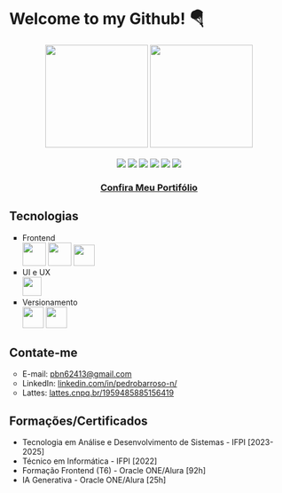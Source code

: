 # Welcome to my Github! 🪂

<div align="center">
  <img height="185em" src="https://github-readme-stats.vercel.app/api?username=pedrobarroso-n&show_icons=true&theme=radical" />
  <img height="185em" src="https://github-readme-stats.vercel.app/api/top-langs/?username=pedrobarroso-n&layout=donut&theme=radical" />
</div>

<div align="center">
  <br>
  <img src="https://img.shields.io/badge/W3Schools-04AA6D?style=for-the-badge&logo=W3Schools&logoColor=white" />
  <img src="https://img.shields.io/badge/freecodecamp-27273D?style=for-the-badge&logo=freecodecamp&logoColor=white" />
  <img src="https://img.shields.io/badge/ChatGPT-74aa9c?style=for-the-badge&logo=openai&logoColor=white" />
  <img src="https://img.shields.io/badge/Google%20Meet-00897B?style=for-the-badge&logo=google-meet&logoColor=white" />
  <img src="https://img.shields.io/badge/Canva-%2300C4CC.svg?&style=for-the-badge&logo=Canva&logoColor=white" />
  <img src="https://img.shields.io/badge/GitHub-100000?style=for-the-badge&logo=github&logoColor=white" />
</div>

<h3 align="center"><a href="">Confira Meu Portifólio</a>

## Tecnologias
<ul type="square">
  <li>Frontend <br>
    <img src="https://cdn.jsdelivr.net/gh/devicons/devicon@latest/icons/html5/html5-plain-wordmark.svg" height=42 />     
    <img src="https://cdn.jsdelivr.net/gh/devicons/devicon@latest/icons/css3/css3-plain-wordmark.svg" height=42 />
    <img src="https://cdn.jsdelivr.net/gh/devicons/devicon@latest/icons/javascript/javascript-plain.svg" height=38 />          
  </li>
  
  <li>UI e UX <br>
    <img src="https://cdn.jsdelivr.net/gh/devicons/devicon@latest/icons/figma/figma-original.svg" height=34 /> 
  </li>
  
  <li>Versionamento <br>
    <img src="https://cdn.jsdelivr.net/gh/devicons/devicon@latest/icons/git/git-plain.svg" height=38 />
    <img src="https://github.com/user-attachments/assets/5663eea1-ed9e-4a3a-8bb0-414a2daf1253" height=38 />        
  </li>
</ul>

## Contate-me
<ul type="circle">
  <li>E-mail: <a href="mailto:pbn62413@gmail.com">pbn62413@gmail.com</a></li>
  <li>LinkedIn: <a href="https://www.linkedin.com/in/pedrobarroso-n/">linkedin.com/in/pedrobarroso-n/</a></li>
  <li>Lattes: <a href="http://lattes.cnpq.br/1959485885156419">lattes.cnpq.br/1959485885156419</a></li>
</ul>

## Formações/Certificados
- Tecnologia em Análise e Desenvolvimento de Sistemas - IFPI [2023-2025]
- Técnico em Informática - IFPI [2022]
- Formação Frontend (T6) - Oracle ONE/Alura [92h]
- IA Generativa - Oracle ONE/Alura [25h]

